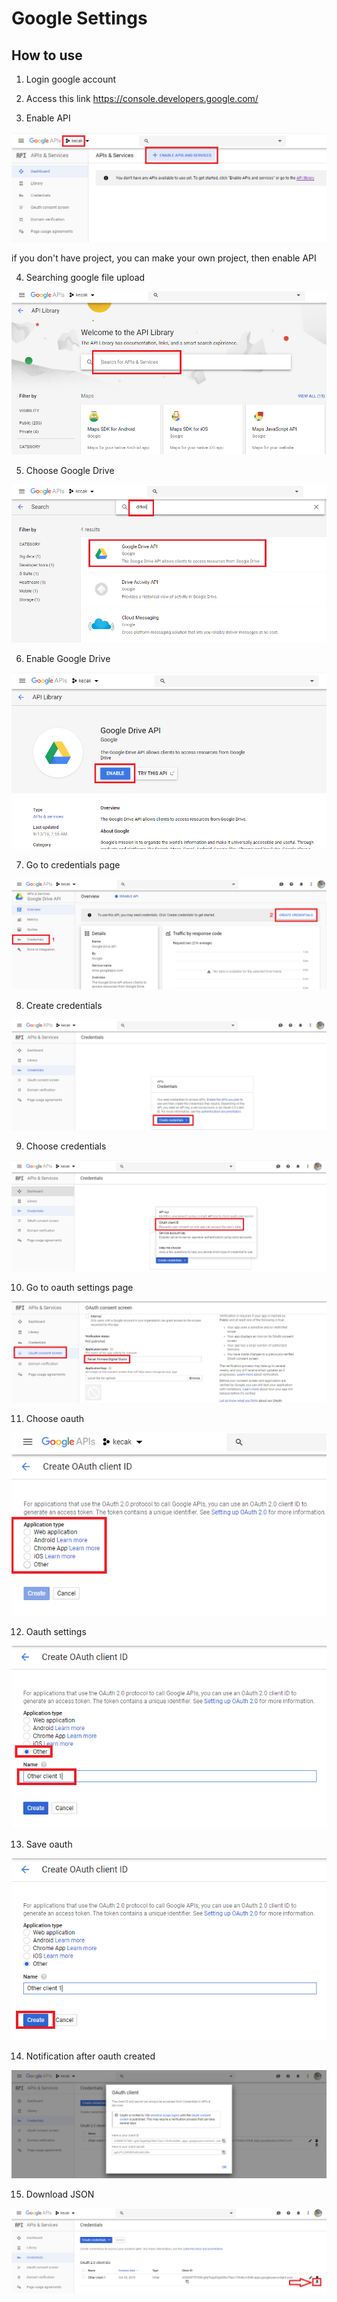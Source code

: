 # Google Settings

## How to use

1. Login google account

2. Access this link https://console.developers.google.com/

3. Enable API

<img src="https://raw.githubusercontent.com/kinnara-digital-studio/kecak-workflow/master/docs/assets/01.GoogleFileUpload_enableApi.png" alt="" />


if you don't have project, you can make your own project, then enable API


4. Searching google file upload

<img src="https://raw.githubusercontent.com/kinnara-digital-studio/kecak-workflow/master/docs/assets/02.GoogleFileUpload_search.png" alt="" />


5. Choose Google Drive

<img src="https://raw.githubusercontent.com/kinnara-digital-studio/kecak-workflow/master/docs/assets/02.GoogleFileUpload_searchDrive.png" alt="" />


6. Enable Google Drive

<img src="https://raw.githubusercontent.com/kinnara-digital-studio/kecak-workflow/master/docs/assets/03.GoogleFileUpload_enableDrive.png" alt="" />


7. Go to credentials page

<img src="https://raw.githubusercontent.com/kinnara-digital-studio/kecak-workflow/master/docs/assets/04.GoogleFileUpload_chooseCredentials.png" alt="" />


8. Create credentials

<img src="https://raw.githubusercontent.com/kinnara-digital-studio/kecak-workflow/master/docs/assets/05.GoogleFileUpload_createCredentials.png" alt="" />


9. Choose credentials

<img src="https://raw.githubusercontent.com/kinnara-digital-studio/kecak-workflow/master/docs/assets/06.GoogleFileUpload_chooseCreateCredentials.png" alt="" />


10. Go to oauth settings page

<img src="https://raw.githubusercontent.com/kinnara-digital-studio/kecak-workflow/master/docs/assets/07.GoogleFileUpload_oauthSettings.png" alt="" />


11. Choose oauth

<img src="https://raw.githubusercontent.com/kinnara-digital-studio/kecak-workflow/master/docs/assets/08.GoogleFileUpload_chooseOauth.png" alt="" />


12. Oauth settings

<img src="https://raw.githubusercontent.com/kinnara-digital-studio/kecak-workflow/master/docs/assets/09.GoogleFileUpload_oauthChoosed.png" alt="" />


13. Save oauth

<img src="https://raw.githubusercontent.com/kinnara-digital-studio/kecak-workflow/master/docs/assets/10.GoogleFileUpload_oauthCreated.png" alt="" />


14. Notification after oauth created

<img src="https://raw.githubusercontent.com/kinnara-digital-studio/kecak-workflow/master/docs/assets/11.GoogleFileUpload_oauthNotification.png" alt="" />


15. Download JSON

<img src="https://raw.githubusercontent.com/kinnara-digital-studio/kecak-workflow/master/docs/assets/12.GoogleFileUpload_downloadJson.png" alt="" />
